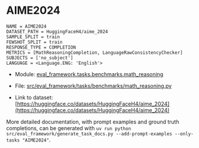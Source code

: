 # AIME2024

````
NAME = AIME2024
DATASET_PATH = HuggingFaceH4/aime_2024
SAMPLE_SPLIT = train
FEWSHOT_SPLIT = train
RESPONSE_TYPE = COMPLETION
METRICS = [MathReasoningCompletion, LanguageRawConsistencyChecker]
SUBJECTS = ['no_subject']
LANGUAGE = <Language.ENG: 'English'>
````

- Module: [eval_framework.tasks.benchmarks.math_reasoning](eval_framework.tasks.benchmarks.math_reasoning)

- File: [src/eval_framework/tasks/benchmarks/math_reasoning.py](../../src/eval_framework/tasks/benchmarks/math_reasoning.py)

- Link to dataset: [https://huggingface.co/datasets/HuggingFaceH4/aime_2024](https://huggingface.co/datasets/HuggingFaceH4/aime_2024)

More detailed documentation, with prompt examples and ground truth completions, can be generated with `uv run python src/eval_framework/generate_task_docs.py --add-prompt-examples --only-tasks "AIME2024"`.
